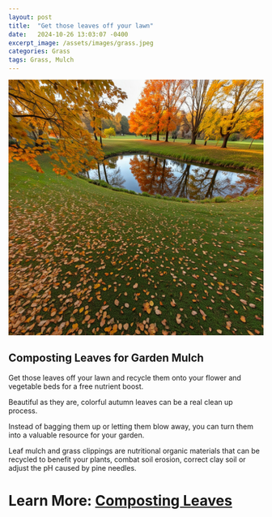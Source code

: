 ```yaml
---
layout: post
title:  "Get those leaves off your lawn"
date:   2024-10-26 13:03:07 -0400
excerpt_image: /assets/images/grass.jpeg
categories: Grass
tags: Grass, Mulch
---
```


<img src="/assets/images/grass.jpeg">

## Composting Leaves for Garden Mulch

Get those leaves off your lawn and recycle them onto your flower and vegetable beds for a free nutrient boost.

Beautiful as they are, colorful autumn leaves can be a real clean up process. 

Instead of bagging them up or letting them blow away, you can turn them into a valuable resource for your garden. 

Leaf mulch and grass clippings are nutritional organic materials that can be recycled to benefit your plants, combat soil erosion, correct clay soil or adjust the pH caused by pine needles.

# Learn More: [Composting Leaves](https://www.mensjournal.com/pursuits/home-living/how-to-use-leaves-as-compost-mulch)
